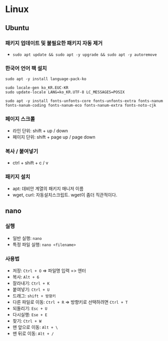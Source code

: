 # Linux

## Ubuntu

### 패키지 업데이트 및 불필요한 패키지 자동 제거

* `sudo apt update && sudo apt -y upgrade && sudo apt -y autoremove`

### 한국어 언어 팩 설치

```
sudo apt -y install language-pack-ko

sudo locale-gen ko_KR.EUC-KR
sudo update-locale LANG=ko_KR.UTF-8 LC_MESSAGES=POSIX

sudo apt -y install fonts-unfonts-core fonts-unfonts-extra fonts-nanum fonts-nanum-coding fonts-nanum-eco fonts-nanum-extra fonts-noto-cjk
```

### 페이지 스크롤

* 라인 단위: shift + up / down
* 페이지 단위: shift + page up / page down

### 복사 / 붙여넣기

* ctrl + shift + c / v

### 패키지 설치

* apt: 데비안 계열의 패키지 매니저 이름
* wget, curl: 자동설치스크립트. wget이 좀더 직관적이다.

## nano

### 실행

* 일반 실행: `nano`
* 특정 파일 실행: `nano <filename>`

### 사용법

* 저장: `Ctrl + O` => 파일명 입력 => 엔터
* 복사: `Alt + 6`
* 잘라내기: `Ctrl + K`
* 붙여넣기: `Ctrl + U`
* 드래그: `shift + 방향키`
* 다른 파일로 이동: `Ctrl + R` => 방향키로 선택하려면 `Ctrl + T`
* 되돌리기: `Esc + U`
* 다시실행: `Ese + E`
* 찾기: `Ctrl + W`
* 맨 앞으로 이동: `Alt + \`
* 맨 뒤로 이동: `Alt + /`
